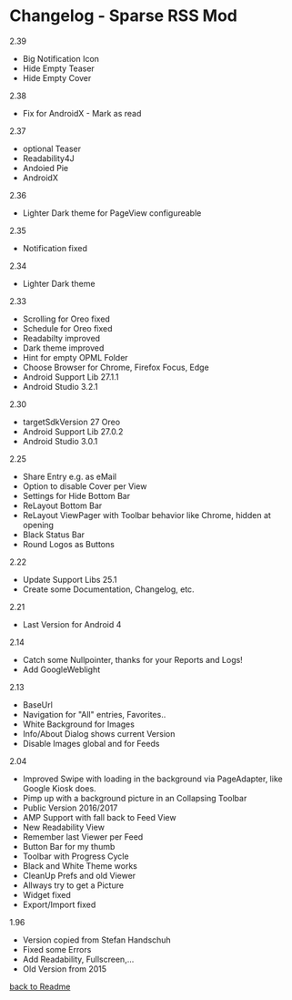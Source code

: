 Changelog - Sparse RSS Mod
==========================
2.39
* Big Notification Icon
* Hide Empty Teaser
* Hide Empty Cover

2.38 
* Fix for AndroidX - Mark as read 

2.37 
* optional Teaser 
* Readability4J 
* Andoied Pie 
* AndroidX

2.36
* Lighter Dark theme for PageView configureable

2.35
* Notification fixed

2.34
* Lighter Dark theme

2.33
* Scrolling for Oreo fixed
* Schedule for Oreo fixed
* Readabilty improved
* Dark theme improved
* Hint for empty OPML Folder
* Choose Browser for Chrome, Firefox Focus, Edge
* Android Support Lib 27.1.1
* Android Studio 3.2.1

2.30
* targetSdkVersion 27 Oreo
* Android Support Lib 27.0.2
* Android Studio 3.0.1

2.25
* Share Entry e.g. as eMail
* Option to disable Cover per View
* Settings for Hide Bottom Bar
* ReLayout Bottom Bar
* ReLayout ViewPager with Toolbar behavior like Chrome, hidden at opening
* Black Status Bar
* Round Logos as Buttons

2.22
* Update Support Libs 25.1
* Create some Documentation, Changelog, etc.

2.21
* Last Version for Android 4

2.14 
* Catch some Nullpointer, thanks for your Reports and Logs!
* Add GoogleWeblight	

2.13
* BaseUrl
* Navigation for "All" entries, Favorites..
* White Background for Images
* Info/About Dialog shows current Version
* Disable Images global and for Feeds

2.04
* Improved Swipe with loading in the background via PageAdapter, like Google Kiosk does.
* Pimp up with a background picture in an Collapsing Toolbar
* Public Version 2016/2017
* AMP Support with fall back to Feed View
* New Readability View
* Remember last Viewer per Feed
* Button Bar for my thumb
* Toolbar with Progress Cycle
* Black and White Theme works
* CleanUp Prefs and old Viewer
* Allways try to get a Picture
* Widget fixed
* Export/Import fixed

1.96
* Version copied from Stefan Handschuh
* Fixed some Errors
* Add Readability, Fullscreen,...
* Old Version from 2015
  

[back to Readme](..//README.md)


